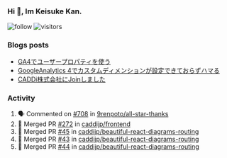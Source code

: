 ### Hi 👋, Im Keisuke Kan.

<!--
**9renpoto/9renpoto** is a ✨ _special_ ✨ repository because its `README.md` (this file) appears on your GitHub profile.

Here are some ideas to get you started:

- 🔭 I’m currently working on ...
- 🌱 I’m currently learning ...
- 👯 I’m looking to collaborate on ...
- 🤔 I’m looking for help with ...
- 💬 Ask me about ...
- 📫 How to reach me: ...
- 😄 Pronouns: ...
- ⚡ Fun fact: ...
-->

![follow](https://img.shields.io/github/followers/9renpoto?label=Follow&style=social)
![visitors](https://komarev.com/ghpvc/?username=9renpoto&label=Profile%20views&color=0e75b6&style=flat)

### Blogs posts

<!-- BLOG-POST-LIST:START -->
- [GA4でユーザープロパティを使う](https://9renpoto.dev/2021/02/21/google-analytics-4-user-properties/)
- [GoogleAnalytics 4でカスタムディメンションが設定できておらずハマる](https://9renpoto.dev/2021/02/13/google-analytics-4/)
- [CADDi株式会社にJoinしました](https://9renpoto.dev/2020/12/05/join/)
<!-- BLOG-POST-LIST:END -->

### Activity

<!--START_SECTION:activity-->
1. 🗣 Commented on [#708](https://github.com/9renpoto/all-star-thanks/issues/708) in [9renpoto/all-star-thanks](https://github.com/9renpoto/all-star-thanks)
2. 🎉 Merged PR [#272](https://github.com/caddijp/frontend/pull/272) in [caddijp/frontend](https://github.com/caddijp/frontend)
3. 🎉 Merged PR [#45](https://github.com/caddijp/beautiful-react-diagrams-routing/pull/45) in [caddijp/beautiful-react-diagrams-routing](https://github.com/caddijp/beautiful-react-diagrams-routing)
4. 🎉 Merged PR [#43](https://github.com/caddijp/beautiful-react-diagrams-routing/pull/43) in [caddijp/beautiful-react-diagrams-routing](https://github.com/caddijp/beautiful-react-diagrams-routing)
5. 🎉 Merged PR [#44](https://github.com/caddijp/beautiful-react-diagrams-routing/pull/44) in [caddijp/beautiful-react-diagrams-routing](https://github.com/caddijp/beautiful-react-diagrams-routing)
<!--END_SECTION:activity-->

<!--START_SECTION:waka-->
<!--END_SECTION:waka-->